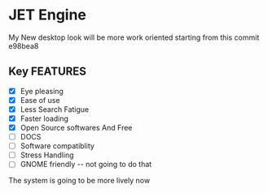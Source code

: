 # JET Engine

My New desktop look will be more work oriented
starting from this commit e98bea8

## Key FEATURES
- [x] Eye pleasing
- [x] Ease of use
- [x] Less Search Fatigue
- [x] Faster loading
- [x] Open Source softwares And Free
- [ ] DOCS
- [ ] Software compatiblity
- [ ] Stress Handling
- [ ] GNOME friendly -- not going to do that

The system is going to be more lively now
